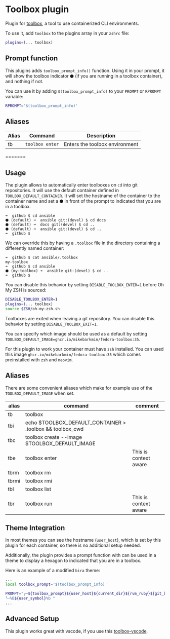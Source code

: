 # Toolbox plugin

Plugin for [toolbox](https://containertoolbx.org), a tool to use containerized CLI environments.

To use it, add `toolbox` to the plugins array in your `zshrc` file:

```zsh
plugins=(... toolbox)
```

## Prompt function

This plugins adds `toolbox_prompt_info()` function. Using it in your prompt, it will show the toolbox indicator ⬢ (if you are running in a toolbox container), and nothing if not.

You can use it by adding `$(toolbox_prompt_info)` to your `PROMPT` or `RPROMPT` variable:

```zsh
RPROMPT='$(toolbox_prompt_info)'
```

## Aliases

| Alias | Command              | Description                            |
|-------|----------------------|----------------------------------------|
| tb    | `toolbox enter`      | Enters the toolbox environment         |
=======
## Usage

The plugin allows to automatically enter toolboxes on `cd` into git
repositories. It will use the default container defined in
`TOOLBOX_DEFAULT_CONTAINER`. It will set the hostname of the container to the
container name and set a ⬢ in front of the prompt to indicated that you
are in a toolbox.

```
➜  github $ cd ansible
⬢ (default) ➜  ansible git:(devel) $ cd docs
⬢ (default) ➜  docs git:(devel) $ cd ..
⬢ (default) ➜  ansible git:(devel) $ cd ..
➜  github $
```

We can override this by having a `.toolbox` file in the directory containing a differently named container:

```
➜  github $ cat ansible/.toolbox
my-toolbox
➜  github $ cd ansible
⬢ (my-toolbox) ➜  ansible git:(devel) $ cd ..
➜  github $
```

You can disable this behavior by setting `DISABLE_TOOLBOX_ENTER=1` before Oh My ZSH is sourced:
```zsh
DISABLE_TOOLBOX_ENTER=1
plugins=(... toolbox)
source $ZSH/oh-my-zsh.sh
```

Toolboxes are exited when leaving a git repository. You can disable this behavior by setting `DISABLE_TOOLBOX_EXIT=1`.

You can specify which image should be used as a default by setting `TOOLBOX_DEFAULT_IMAGE=ghcr.io/mikebarkmin/fedora-toolbox:35`.

For this plugin to work your container must have `zsh` installed. You can used this image `ghcr.io/mikebarkmin/fedora-toolbox:35` which comes preinstalled with `zsh` and `neovim`.

## Aliases

There are some convenient aliases which make for example use of the `TOOLBOX_DEFAULT_IMAGE` when set.

| alias | command | comment |
| ----- | ------- | ------- |
| tb | toolbox | |
| tbi | echo $TOOLBOX_DEFAULT_CONTAINER > .toolbox && toolbox_cwd | |
| tbc | toolbox create --image $TOOLBOX_DEFAULT_IMAGE | |
| tbe | toolbox enter | This is context aware |
| tbrm | toolbox rm | |
| tbrmi | toolbox rmi | |
| tbl | toolbox list | |
| tbr | toolbox run | This is context aware |


## Theme Integration
In most themes you can see the hostname (`user_host`), which is set by this plugin for each container, so there is no additional setup needed.

Additionally, the plugin provides a prompt function with can be used in a theme to display a hexagon to indicated that you are in a toolbox.

Here is an example of a modified `bira` theme:

```zsh
...
local toolbox_prompt='$(toolbox_prompt_info)'

PROMPT="╭─${toolbox_prompt}${user_host}${current_dir}${rvm_ruby}${git_branch}${venv_prompt}
╰─%B${user_symbol}%b "
...
```

## Advanced Setup

This plugin works great with vscode, if you use this [toolbox-vscode](https://github.com/owtaylor/toolbox-vscode).
